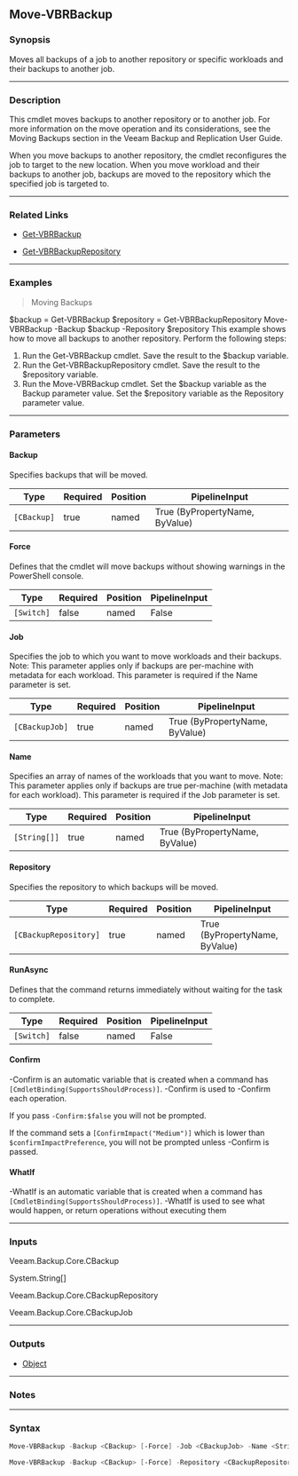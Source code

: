 Move-VBRBackup
--------------

### Synopsis
Moves all backups of a job to another repository or specific workloads and their backups to another job.

---

### Description

This cmdlet moves backups to another repository or to another job. For more information on the move operation and its considerations, see the Moving Backups section in the Veeam Backup and Replication User Guide.

When you move backups to another repository, the cmdlet reconfigures the job to target to the new location. When you move workload and their backups to another job, backups are moved to the repository which the specified job is targeted to.

---

### Related Links
* [Get-VBRBackup](Get-VBRBackup)

* [Get-VBRBackupRepository](Get-VBRBackupRepository)

---

### Examples
> Moving Backups

$backup = Get-VBRBackup
$repository =  Get-VBRBackupRepository
Move-VBRBackup -Backup $backup -Repository $repository
This example shows how to move all backups to another repository.
Perform the following steps:
1.	Run the Get-VBRBackup cmdlet. Save the result to the $backup variable.
2.  Run the Get-VBRBackupRepository cmdlet. Save the result to the $repository variable.
3.  Run the Move-VBRBackup cmdlet. Set the $backup variable as the Backup parameter value. Set the $repository variable as the Repository parameter value.

---

### Parameters
#### **Backup**
Specifies backups that will be moved.

|Type       |Required|Position|PipelineInput                 |
|-----------|--------|--------|------------------------------|
|`[CBackup]`|true    |named   |True (ByPropertyName, ByValue)|

#### **Force**
Defines that the cmdlet will move backups without showing warnings in the PowerShell console.

|Type      |Required|Position|PipelineInput|
|----------|--------|--------|-------------|
|`[Switch]`|false   |named   |False        |

#### **Job**
Specifies the job to which you want to move workloads and their backups.
Note: This parameter applies only if backups are per-machine with metadata for each workload. This parameter is required if the Name parameter is set.

|Type          |Required|Position|PipelineInput                 |
|--------------|--------|--------|------------------------------|
|`[CBackupJob]`|true    |named   |True (ByPropertyName, ByValue)|

#### **Name**
Specifies an array of names of the workloads that you want to move.
Note: This parameter applies only if backups are true per-machine (with metadata for each workload). This parameter is required if the Job parameter is set.

|Type        |Required|Position|PipelineInput                 |
|------------|--------|--------|------------------------------|
|`[String[]]`|true    |named   |True (ByPropertyName, ByValue)|

#### **Repository**
Specifies the repository to which backups will be moved.

|Type                 |Required|Position|PipelineInput                 |
|---------------------|--------|--------|------------------------------|
|`[CBackupRepository]`|true    |named   |True (ByPropertyName, ByValue)|

#### **RunAsync**
Defines that the command returns immediately without waiting for the task to complete.

|Type      |Required|Position|PipelineInput|
|----------|--------|--------|-------------|
|`[Switch]`|false   |named   |False        |

#### **Confirm**
-Confirm is an automatic variable that is created when a command has ```[CmdletBinding(SupportsShouldProcess)]```.
-Confirm is used to -Confirm each operation.

If you pass ```-Confirm:$false``` you will not be prompted.

If the command sets a ```[ConfirmImpact("Medium")]``` which is lower than ```$confirmImpactPreference```, you will not be prompted unless -Confirm is passed.

#### **WhatIf**
-WhatIf is an automatic variable that is created when a command has ```[CmdletBinding(SupportsShouldProcess)]```.
-WhatIf is used to see what would happen, or return operations without executing them

---

### Inputs
Veeam.Backup.Core.CBackup

System.String[]

Veeam.Backup.Core.CBackupRepository

Veeam.Backup.Core.CBackupJob

---

### Outputs
* [Object](https://learn.microsoft.com/en-us/dotnet/api/System.Object)

---

### Notes

---

### Syntax
```PowerShell
Move-VBRBackup -Backup <CBackup> [-Force] -Job <CBackupJob> -Name <String[]> [-RunAsync] [-Confirm] [-WhatIf] [<CommonParameters>]
```
```PowerShell
Move-VBRBackup -Backup <CBackup> [-Force] -Repository <CBackupRepository> [-RunAsync] [-Confirm] [-WhatIf] [<CommonParameters>]
```
